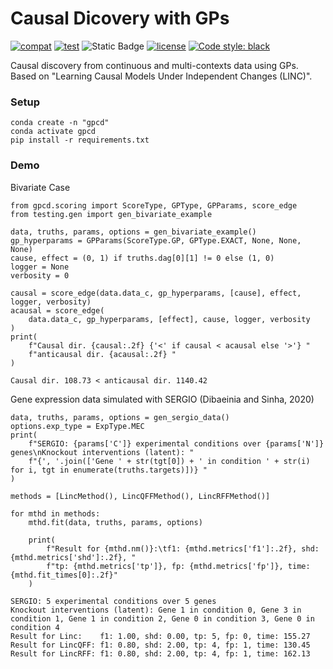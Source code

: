 # Causal Dicovery with GPs
[![compat](https://github.com/srhmm/linc/actions/workflows/compat.yml/badge.svg)](https://github.com/srhmm/linc/actions/workflows/compat.yml)
[![test](https://github.com/srhmm/linc/actions/workflows/test.yml/badge.svg)](https://github.com/srhmm/linc/actions/workflows/test.yml)
![Static Badge](https://img.shields.io/badge/python-%3E%3D3.8-blue?logo=python&label=python)
[![license](https://img.shields.io/github/license/machine-teaching-group/checkmate.svg)](https://github.com/srhmm/coco/blob/main/LICENSE)
<a href="https://github.com/psf/black"><img alt="Code style: black" src="https://img.shields.io/badge/code%20style-black-000000.svg"></a>

Causal discovery from continuous and multi-contexts data using GPs. Based on "Learning Causal Models Under Independent Changes (LINC)".
 
### Setup
 
```
conda create -n "gpcd"
conda activate gpcd
pip install -r requirements.txt  
```

### Demo 
Bivariate Case
```
from gpcd.scoring import ScoreType, GPType, GPParams, score_edge
from testing.gen import gen_bivariate_example

data, truths, params, options = gen_bivariate_example()
gp_hyperparams = GPParams(ScoreType.GP, GPType.EXACT, None, None, None)
cause, effect = (0, 1) if truths.dag[0][1] != 0 else (1, 0)
logger = None
verbosity = 0

causal = score_edge(data.data_c, gp_hyperparams, [cause], effect, logger, verbosity)
acausal = score_edge(
    data.data_c, gp_hyperparams, [effect], cause, logger, verbosity
)
print(
    f"Causal dir. {causal:.2f} {'<' if causal < acausal else '>'} "
    f"anticausal dir. {acausal:.2f} "
)
```
```
Causal dir. 108.73 < anticausal dir. 1140.42 
```
Gene expression data simulated with SERGIO (Dibaeinia and Sinha, 2020)
```
data, truths, params, options = gen_sergio_data()
options.exp_type = ExpType.MEC
print(
    f"SERGIO: {params['C']} experimental conditions over {params['N']} genes\nKnockout interventions (latent): "
    f"{', '.join(['Gene ' + str(tgt[0]) + ' in condition ' + str(i) for i, tgt in enumerate(truths.targets)])} "
)

methods = [LincMethod(), LincQFFMethod(), LincRFFMethod()]

for mthd in methods:
    mthd.fit(data, truths, params, options)

    print(
        f"Result for {mthd.nm()}:\tf1: {mthd.metrics['f1']:.2f}, shd: {mthd.metrics['shd']:.2f}, "
        f"tp: {mthd.metrics['tp']}, fp: {mthd.metrics['fp']}, time: {mthd.fit_times[0]:.2f}"
    )
```
```
SERGIO: 5 experimental conditions over 5 genes
Knockout interventions (latent): Gene 1 in condition 0, Gene 3 in condition 1, Gene 1 in condition 2, Gene 0 in condition 3, Gene 0 in condition 4 
Result for Linc:	f1: 1.00, shd: 0.00, tp: 5, fp: 0, time: 155.27
Result for LincQFF:	f1: 0.80, shd: 2.00, tp: 4, fp: 1, time: 130.45
Result for LincRFF:	f1: 0.80, shd: 2.00, tp: 4, fp: 1, time: 162.13
```